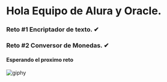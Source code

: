 <h1> Hola Equipo de Alura y Oracle. </h1>

<h3> Reto #1 Encriptador de texto. ✔ </h3>
<h3> Reto #2 Conversor de Monedas. ✔ </h3>

<h4> Esperando el proximo reto </h4>

![giphy](https://github.com/jorge040/Alura-Oracle-One/assets/46494068/af7ff085-bba3-4cfe-a6a7-2efc0c043c8c)

